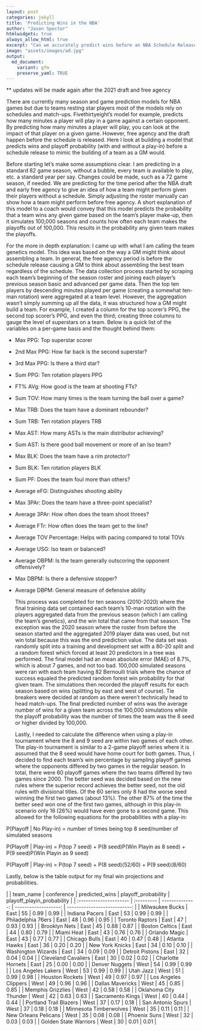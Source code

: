```yaml
---
layout: post
categories: jekyll
title: 'Predicting Wins in the NBA'
author: "Jason Spector"
htmlwidgets: true
always_allow_html: true
excerpt: "Can we accurately predict wins before an NBA Schedule Release"
image: "assets/images/ad.jpg"
output:
  md_document:
    variant: gfm
    preserve_yaml: TRUE
---
```


\*\* updates will be made again after the 2021 draft and free agency

There are currently many season and game prediction models for NBA games
but due to teams resting star players most of the models rely on
schedules and match-ups. Fivethirtyeight’s model for example, predicts
how many minutes a player will play in a game against a certain
opponent. By predicting how many minutes a player will play, you can
look at the impact of that player on a given game. However, free agency
and the draft happen before the schedule is released. Here I look at
building a model that predicts wins and playoff probability (with and
without a play-in) before a schedule release to mimic the building of a
team as a GM would.

Before starting let’s make some assumptions clear. I am predicting in a
standard 82 game season, without a bubble, every team is available to
play, etc. a standard year per say. Changes could be made, such as a 72
game season, if needed. We are predicting for the time period after the
NBA draft and early free agency to give an idea of how a team might
perform given their players without a schedule. Simply adjusting the
roster manually can show how a team might perform before free agency. A
short explanation of this model to a coach would convey that this model
predicts the probability that a team wins any given game based on the
team’s player make-up, then it simulates 100,000 seasons and counts how
often each team makes the playoffs out of 100,000. This results in the
probability any given team makes the playoffs.

For the more in depth explanation: I came up with what I am calling the
team genetics model. This idea was based on the way a GM might think
about assembling a team. In general, the free agency period is before
the schedule release causing a GM to think about assembling the best
team regardless of the schedule. The data collection process started by
scraping each team’s beginning of the season roster and joining each
player’s previous season basic and advanced per game data. Then the top
ten players by descending minutes played per game (creating a somewhat
ten-man rotation) were aggregated at a team level. However, the
aggregation wasn’t simply summing up all the data, it was structured how
a GM might build a team. For example, I created a column for the top
scorer’s PPG, the second top scorer’s PPG, and even the third; creating
three columns to gauge the level of superstars on a team. Below is a
quick list of the variables on a per-game basis and the thought behind
them:

  - Max PPG: Top superstar scorer

  - 2nd Max PPG: How far back is the second superstar?

  - 3rd Max PPG: Is there a third star?

  - Sum PPG: Ten rotation players PPG

  - FT% AVg: How good is the team at shooting FTs?

  - Sum TOV: How many times is the team turning the ball over a game?

  - Max TRB: Does the team have a dominant rebounder?

  - Sum TRB: Ten rotation players TRB

  - Max AST: How many ASTs is the main distributor achieving?

  - Sum AST: Is there good ball movement or more of an Iso team?

  - Max BLK: Does the team have a rim protector?

  - Sum BLK: Ten rotation players BLK

  - Sum PF: Does the team foul more than others?

  - Average eFG: Distinguishes shooting ability

  - Max 3PAr: Does the team have a three-point specialist?

  - Average 3PAr: How often does the team shoot threes?

  - Average FTr: How often does the team get to the line?

  - Average TOV Percentage: Helps with pacing compared to total TOVs

  - Average USG: Iso team or balanced?

  - Average OBPM: Is the team generally outscoring the opponent
    offensively?

  - Max DBPM: Is there a defensive stopper?

  - Average DBPM: General measure of defensive ability
    
    This process was completed for ten seasons (2010-2020) where the
    final training data set contained each team’s 10-man rotation with
    the players aggregated data from the previous season (which I am
    calling the team’s genetics), and the win total that came from that
    season. The exception was the 2020 season where the roster from
    before the season started and the aggregated 2019 player data was
    used, but not win total because this was the end prediction value.
    The data set was randomly split into a training and development set
    with a 80-20 split and a random forest which forced at least 20
    predictors in a tree was performed. The final model had an mean
    absolute error (MAE) of 8.7%, which is about 7 games, and not too
    bad. 100,000 simulated seasons were ran with each team having 82
    Bernoulli trials where the chance of success equaled the predicted
    random forest win probability for that given team. The simulations
    then recorded the playoff results for each season based on wins
    (splitting by east and west of course). Tie breakers were decided at
    random as there weren’t technically head to head match-ups. The
    final predicted number of wins was the average number of wins for a
    given team across the 100,000 simulations while the playoff
    probability was the number of times the team was the 8 seed or
    higher divided by 100,000.
    
    Lastly, I needed to calculate the difference when using a play-in
    tournament where the 8 and 9 seed are within two games of each
    other. The play-in tournament is similar to a 2-game playoff series
    where it is assumed that the 8 seed would have home court for both
    games. Thus, I decided to find each team’s win percentage by
    sampling playoff games where the opponents differed by two games in
    the regular season. In total, there were 60 playoff games where the
    two teams differed by two games since 2000. The better seed was
    decided based on the new rules where the superior record achieves
    the better seed, not the old rules with divisional titles. Of the 60
    series only 8 had the worse seed winning the first two games (about
    13%). The other 87% of the time the better seed won one of the first
    two games, although in this play-in scenario only 16 (26%) would
    have even gone to a second game. This allowed for the following
    equations for the probabilities with a play-in:

P(Playoff | No Play-in) = number of times being top 8 seed/number of simulated seasons 

P(Playoff | Play-in) = P(top 7 seed) + P(8 seed)P(Win Playin as 8 seed) + P(9 seed)P(Win Playin as 9 seed) 

P(Playoff | Play-in) = P(top 7 seed) + P(8 seed)(52/60) + P(9 seed)(8/60)

Lastly, below is the table output for my final win projections and
probabilities.

|    | team\_name             | conference | predicted\_wins | playoff\_probability | playoff\_playin\_probability |
| :--------------------- | :--------- | --------------: | -------------------: | ---------------------------: |
| Milwaukee Bucks        | East       |              55 |                 0.99 |                         0.99 |
| Indiana Pacers         | East       |              53 |                 0.99 |                         0.99 |
| Philadelphia 76ers     | East       |              48 |                 0.96 |                         0.95 |
| Toronto Raptors        | East       |              47 |                 0.93 |                         0.93 |
| Brooklyn Nets          | East       |              45 |                 0.88 |                         0.87 |
| Boston Celtics         | East       |              44 |                 0.80 |                         0.79 |
| Miami Heat             | East       |              43 |                 0.76 |                         0.76 |
| Orlando Magic          | East       |              43 |                 0.77 |                         0.77 |
| Chicago Bulls          | East       |              40 |                 0.47 |                         0.48 |
| Atlanta Hawks          | East       |              36 |                 0.20 |                         0.20 |
| New York Knicks        | East       |              34 |                 0.10 |                         0.10 |
| Washington Wizards     | East       |              34 |                 0.09 |                         0.09 |
| Detroit Pistons        | East       |              32 |                 0.04 |                         0.04 |
| Cleveland Cavaliers    | East       |              30 |                 0.02 |                         0.02 |
| Charlotte Hornets      | East       |              25 |                 0.00 |                         0.00 |
| Denver Nuggets         | West       |              54 |                 0.99 |                         0.99 |
| Los Angeles Lakers     | West       |              53 |                 0.99 |                         0.99 |
| Utah Jazz              | West       |              51 |                 0.99 |                         0.98 |
| Houston Rockets        | West       |              49 |                 0.97 |                         0.97 |
| Los Angeles Clippers   | West       |              49 |                 0.96 |                         0.96 |
| Dallas Mavericks       | West       |              45 |                 0.85 |                         0.85 |
| Memphis Grizzlies      | West       |              42 |                 0.58 |                         0.58 |
| Oklahoma City Thunder  | West       |              42 |                 0.63 |                         0.63 |
| Sacramento Kings       | West       |              40 |                 0.44 |                         0.44 |
| Portland Trail Blazers | West       |              37 |                 0.17 |                         0.18 |
| San Antonio Spurs      | West       |              37 |                 0.18 |                         0.18 |
| Minnesota Timberwolves | West       |              35 |                 0.11 |                         0.11 |
| New Orleans Pelicans   | West       |              35 |                 0.08 |                         0.08 |
| Phoenix Suns           | West       |              32 |                 0.03 |                         0.03 |
| Golden State Warriors  | West       |              30 |                 0.01 |                         0.01 |
